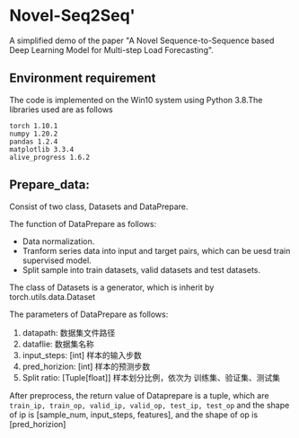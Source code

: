 # Novel-Seq2Seq'

A simplified demo of the paper "A Novel Sequence-to-Sequence based Deep Learning Model for Multi-step Load Forecasting".

## Environment requirement

The code is implemented on the Win10 system using Python 3.8.The libraries used are as follows

```angular2html
torch 1.10.1
numpy 1.20.2
pandas 1.2.4
matplotlib 3.3.4
alive_progress 1.6.2
```

## Prepare_data:

Consist of two class, Datasets and DataPrepare.

The function of DataPrepare as follows:

+ Data normalization.
+ Tranform series data into input and target pairs, which can be
  uesd train supervised model.
+ Split sample into train datasets, valid datasets and test datasets.

The class of Datasets is a generator, which is  inherit by torch.utils.data.Dataset

The parameters of DataPrepare as follows:

1. datapath: 数据集文件路径 
2. dataflie: 数据集名称 
3. input_steps:  [int] 样本的输入步数 
4. pred_horizion: [int] 样本的预测步数
5. Split ratio: [Tuple[float]] 样本划分比例，依次为 训练集、验证集、测试集

After preprocess, the return value of Dataprepare is a tuple, which are `train_ip, train_op, valid_ip, valid_op, test_ip, test_op`
and the shape of ip is [sample_num, input_steps, features], and the shape of op is [pred_horizion]
